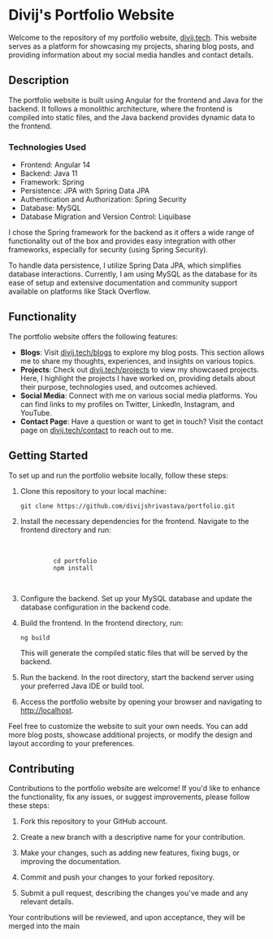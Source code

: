   <h1>Divij's Portfolio Website</h1>
   <p>Welcome to the repository of my portfolio website, <a href="https://www.divij.tech" target="_new">divij.tech</a>. This website serves as a platform for showcasing my projects, sharing blog posts, and providing information about my social media handles and contact details.</p>
   <h2>Description</h2>
   <p>The portfolio website is built using Angular for the frontend and Java for the backend. It follows a monolithic architecture, where the frontend is compiled into static files, and the Java backend provides dynamic data to the frontend.</p>
   <h3>Technologies Used</h3>
   <ul>
      <li>Frontend: Angular 14</li>
      <li>Backend: Java 11</li>
      <li>Framework: Spring</li>
      <li>Persistence: JPA with Spring Data JPA</li>
      <li>Authentication and Authorization: Spring Security </li>
      <li>Database: MySQL</li>
      <li>Database Migration and Version Control: Liquibase</li>
   </ul>
   <p>I chose the Spring framework for the backend as it offers a wide range of functionality out of the box and provides easy integration with other frameworks, especially for security (using Spring Security).</p>
   <p>To handle data persistence, I utilize Spring Data JPA, which simplifies database interactions. Currently, I am using MySQL as the database for its ease of setup and extensive documentation and community support available on platforms like Stack Overflow.</p>
   <h2>Functionality</h2>
   <p>The portfolio website offers the following features:</p>
   <ul>
      <li><strong>Blogs</strong>: Visit <a href="https://divij.tech/blogs" target="_new">divij.tech/blogs</a> to explore my blog posts. This section allows me to share my thoughts, experiences, and insights on various topics.</li>
      <li><strong>Projects</strong>: Check out <a href="https://divij.tech/projects" target="_new">divij.tech/projects</a> to view my showcased projects. Here, I highlight the projects I have worked on, providing details about their purpose, technologies used, and outcomes achieved.</li>
      <li><strong>Social Media</strong>: Connect with me on various social media platforms. You can find links to my profiles on Twitter, LinkedIn, Instagram, and YouTube.</li>
      <li><strong>Contact Page</strong>: Have a question or want to get in touch? Visit the contact page on <a href="https://divij.tech/contact" target="_new">divij.tech/contact</a> to reach out to me.</li>
   </ul>
   <h2>Getting Started</h2>
   <p>To set up and run the portfolio website locally, follow these steps:</p>
   <ol>
      <li>
         <p>Clone this repository to your local machine:</p>
         <pre><div class="bg-black rounded-md mb-4"><div class="p-4 overflow-y-auto"><code class="!whitespace-pre hljs language-shell">git clone https://github.com/divijshrivastava/portfolio.git
</code></div></div></pre>
      </li>
      <li>
         <p>Install the necessary dependencies for the frontend. Navigate to the frontend directory and run:</p>
         <pre><div class="p-4 overflow-y-auto">
         <code class="!whitespace-pre hljs language-nnnn">
         cd portfolio
         npm install
         </code>
         </div></pre>
      </li>
      <li>
         <p>Configure the backend. Set up your MySQL database and update the database configuration in the backend code.</p>
      </li>
      <li>
         <p>Build the frontend. In the frontend directory, run:</p>
         <pre><div class="p-4 overflow-y-auto"><code class="!whitespace-pre hljs language-shell">ng build
</code></div></pre>
         <p>This will generate the compiled static files that will be served by the backend.</p>
      </li>
      <li>
         <p>Run the backend. In the root directory, start the backend server using your preferred Java IDE or build tool.</p>
      </li>
      <li>
         <p>Access the portfolio website by opening your browser and navigating to <a href="http://localhost:80" target="_new">http://localhost</a>.</p>
      </li>
   </ol>
   <p>Feel free to customize the website to suit your own needs. You can add more blog posts, showcase additional projects, or modify the design and layout according to your preferences.</p>
   <h2>Contributing</h2>
   <p>Contributions to the portfolio website are welcome! If you'd like to enhance the functionality, fix any issues, or suggest improvements, please follow these steps:</p>
   <ol>
      <li>
         <p>Fork this repository to your GitHub account.</p>
      </li>
      <li>
         <p>Create a new branch with a descriptive name for your contribution.</p>
      </li>
      <li>
         <p>Make your changes, such as adding new features, fixing bugs, or improving the documentation.</p>
      </li>
      <li>
         <p>Commit and push your changes to your forked repository.</p>
      </li>
      <li>
         <p>Submit a pull request, describing the changes you've made and any relevant details.</p>
      </li>
   </ol>
   <p>Your contributions will be reviewed, and upon acceptance, they will be merged into the main</p>
</div>

